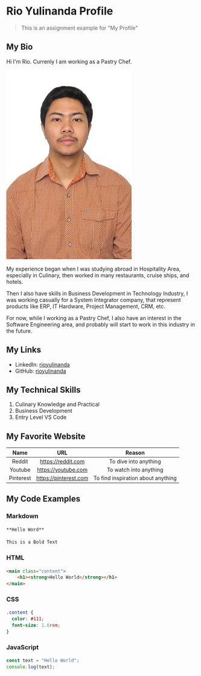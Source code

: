# Rio Yulinanda Profile

> This is an assignment example for "My Profile"

## My Bio

Hi I'm Rio. Currenly I am working as a Pastry Chef.

![Rio Yulinanda Photo](/assets/resize.jpg)

My experience began when I was studying abroad in Hospitality Area, especially in Culinary, then worked in many restaurants, cruise ships, and hotels.

Then I also have skills in Business Development in Technology Industry, I was working casually for a System Integrator company, that represent products like ERP, IT Hardware, Project Management, CRM, etc.

For now, while I working as a Pastry Chef, I also have an interest in the Software Engineering area, and probably will start to work in this industry in the future.

## My Links

- LinkedIn: [rioyulinanda](https://id.linkedin.com/in/rio-y-kurniawan-55293172)
- GitHub: [rioyulinanda](https://github.com/rioyulinanda)

## My Technical Skills

1. Culinary Knowledge and Practical
2. Business Development
3. Entry Level VS Code

## My Favorite Website

| Name      | URL                       | Reason                             |
|:---------:| :------------------------:| :--------------------------------: |
| Reddit    | <https://reddit.com>      | To dive into anything              |
| Youtube   | <https://youtube.com>     | To watch into anything             |
| Pinterest | <https://pinterest.com>   | To find inspiration about anything |

## My Code Examples

### Markdown

```markdown
**Hello Word**

This is a Bold Text
```

### HTML

```html
<main class="content">
    <h1><strong>Hello World</strong></h1>
</main>
```

### CSS

```css
.content {
  color: #111;
  font-size: 1.6rem;
}
```

### JavaScript

```js
const text = "Hello World";
console.log(text);
```


            
